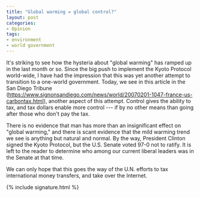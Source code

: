 ```yaml
---
title: "Global warming = global control?"
layout: post
categories:
- Opinion
tags:
- environment
- world government
---
```


It's striking to see how the hysteria about "global warming" has ramped up in the last month or so. Since the big push to implement the Kyoto Protocol world-wide, I have had the impression that this was yet another attempt to transition to a one-world government. Today, we see in this article in the San Diego Tribune (https://www.signonsandiego.com/news/world/20070201-1047-france-us-carbontax.html), another aspect of this attempt. Control gives the ability to tax, and tax dollars enable more control --- if by no other means than going after those who don't pay the tax.

There is no evidence that man has more than an insignificant effect on "global warming," and there is scant evidence that the mild warming trend we see is anything but natural and normal. By the way, President Clinton signed the Kyoto Protocol, but the U.S. Senate voted 97-0 not to ratify. It is left to the reader to determine who among our current liberal leaders was in the Senate at that time.

We can only hope that this goes the way of the U.N. efforts to tax international money transfers, and take over the Internet.

{% include signature.html %}
